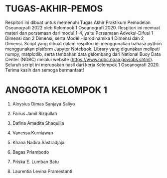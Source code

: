# TUGAS-AKHIR-PEMOS

Respitori ini dibuat untuk memenuhi Tugas Akhir Praktikum Pemodelan Oseanografi 2022 oleh Kelompok 1 Oseanografi 2020. Respitori ini memuat materi dan persamaan dari modul 1-4, yaitu Persamaan Adveksi-Difusi 1 Dimensi dan 2 Dimensi, serta Model Hidrodinamika 1 Dimensi dan 2 Dimensi. Script yang dibuat dalam respitori ini menggunakan bahasa python menggunakan platform Jupyter Notebook. Library yang digunakan meliputi numpy, matplotlib, serta tambahan data gelombang dari National Buoy Data Center (NDBC) melalui website (https://www.ndbc.noaa.gov/obs.shtml). Seluruh script ini merupakan hasil dari kerja Kelompok 1 Oseanografi 2020.
Terima kasih dan semoga bermanfaat!

# ANGGOTA KELOMPOK 1
1. Aloysius Dimas Sanjaya Saliyo

2. Fairus Jamil Rizqullah

3. Dafina Amadita Shaquilla

4. Vanessa Kurniawan

5. Khana Nadira Sastradjaja

6. Bagas Priambodo

7. Priska E. Lumban Batu

8. Laurentia Levina Pramestanti

